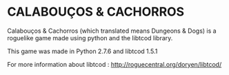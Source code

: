 # CALABOUÇOS & CACHORROS

Calabouços & Cachorros (which translated means Dungeons & Dogs) is a roguelike game made using python and the libtcod library.

This game was made in Python 2.7.6 and libtcod 1.5.1

For more information about libtcod : http://roguecentral.org/doryen/libtcod/
